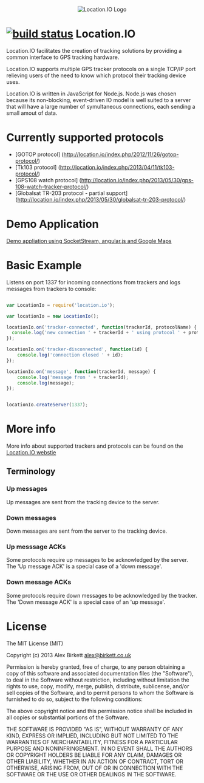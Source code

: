 <p align="center">
  <img src="http://location.io/wp-content/themes/responsive-location/images/logo.jpg" alt="Location.IO Logo"/>
</p>

[![build status](https://secure.travis-ci.org/alexbirkett/location.io.png)](http://travis-ci.org/alexbirkett/location.io)
Location.IO
===========
Location.IO facilitates the creation of tracking solutions by providing a common interface to GPS tracking hardware.

Location.IO supports multiple GPS tracker protocols on a single TCP/IP port relieving users of the need to know which protocol their tracking device uses.

Location.IO is written in JavaScript for Node.js. Node.js was chosen because its non-blocking, event-driven IO model is well suited to a server that will have a large number of symultaneous connections, each sending a small amout of data.
 


Currently supported protocols
===========

* [GOTOP protocol] (http://location.io/index.php/2012/11/26/gotop-protocol/)
* [Tk103 protocol] (http://location.io/index.php/2013/04/11/tk103-protocol/)
* [GPS108 watch protocol] (http://location.io/index.php/2013/05/30/gps-108-watch-tracker-protocol/)
* [Globalsat TR-203 protocol - partial support] (http://location.io/index.php/2013/05/30/globalsat-tr-203-protocol/)

Demo Application
===========
[Demo appliation using SocketStream, angular.js and Google Maps](https://github.com/alexbirkett/demo.location.io)


Basic Example
==========
Listens on port 1337 for incoming connections from trackers and logs messages from trackers to console:

```js

var LocationIo = require('location.io');

var locationIo = new LocationIo();

locationIo.on('tracker-connected', function(trackerId, protocolName) {
  console.log('new connection ' + trackerId + ' using protocol ' + protocolName);
});

locationIo.on('tracker-disconnected', function(id) {
	console.log('connection closed ' + id);
});

locationIo.on('message', function(trackerId, message) {
	console.log('message from ' + trackerId);
	console.log(message);
});


locationIo.createServer(1337);
```
More info
=====
More info about supported trackers and protocols can be found on the [Location.IO webstie](http://location.io)


## Terminology ##
### Up messages ###
Up messages are sent from the tracking device to the server.

### Down messages ###
Down messages are sent from the server to the tracking device.

### Up messsage ACKs ###
Some protocols require up messages to be acknowledged by the server. The 'Up message ACK' is a special case of a 'down message'.

### Down message ACKs ###
Some protocols require down messages to be acknowledged by the tracker. The 'Down message ACK' is a special case of an 'up message'.

License
=====
The MIT License (MIT)

Copyright (c) 2013 Alex Birkett <alex@birkett.co.uk>

Permission is hereby granted, free of charge, to any person obtaining a copy
of this software and associated documentation files (the "Software"), to deal
in the Software without restriction, including without limitation the rights
to use, copy, modify, merge, publish, distribute, sublicense, and/or sell
copies of the Software, and to permit persons to whom the Software is
furnished to do so, subject to the following conditions:

The above copyright notice and this permission notice shall be included in
all copies or substantial portions of the Software.

THE SOFTWARE IS PROVIDED "AS IS", WITHOUT WARRANTY OF ANY KIND, EXPRESS OR
IMPLIED, INCLUDING BUT NOT LIMITED TO THE WARRANTIES OF MERCHANTABILITY,
FITNESS FOR A PARTICULAR PURPOSE AND NONINFRINGEMENT. IN NO EVENT SHALL THE
AUTHORS OR COPYRIGHT HOLDERS BE LIABLE FOR ANY CLAIM, DAMAGES OR OTHER
LIABILITY, WHETHER IN AN ACTION OF CONTRACT, TORT OR OTHERWISE, ARISING FROM,
OUT OF OR IN CONNECTION WITH THE SOFTWARE OR THE USE OR OTHER DEALINGS IN
THE SOFTWARE.
